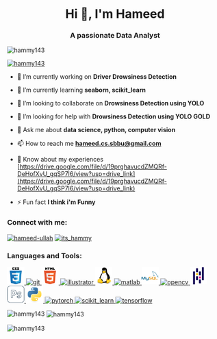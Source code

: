 <h1 align="center">Hi 👋, I'm Hameed</h1>
<h3 align="center">A passionate Data Analyst</h3>

<p align="left"> <img src="https://komarev.com/ghpvc/?username=hammy143&label=Profile%20views&color=0e75b6&style=flat" alt="hammy143" /> </p>

<p align="left"> <a href="https://github.com/ryo-ma/github-profile-trophy"><img src="https://github-profile-trophy.vercel.app/?username=hammy143" alt="hammy143" /></a> </p>

- 🔭 I’m currently working on **Driver Drowsiness Detection**

- 🌱 I’m currently learning **seaborn, scikit_learn**

- 👯 I’m looking to collaborate on **Drowsiness Detection using YOLO**

- 🤝 I’m looking for help with **Drowsiness Detection using YOLO GOLD**

- 💬 Ask me about **data science, python, computer vision**

- 📫 How to reach me **hameed.cs.sbbu@gmail.com**

- 📄 Know about my experiences [https://drive.google.com/file/d/19prghavucdZMQRf-DeHofXvU_gqSP7l6/view?usp=drive_link](https://drive.google.com/file/d/19prghavucdZMQRf-DeHofXvU_gqSP7l6/view?usp=drive_link)

- ⚡ Fun fact **I think i'm Funny**

<h3 align="left">Connect with me:</h3>
<p align="left">
<a href="https://www.linkedin.com/in/hameed-ullah-kk143aa/" target="blank"><img align="center" src="https://raw.githubusercontent.com/rahuldkjain/github-profile-readme-generator/master/src/images/icons/Social/linked-in-alt.svg" alt="hameed-ullah" height="30" width="40" /></a>
<a href="https://www.instagram.com/iam_hameedullah" target="blank"><img align="center" src="https://raw.githubusercontent.com/rahuldkjain/github-profile-readme-generator/master/src/images/icons/Social/instagram.svg" alt="its_hammy" height="30" width="40" /></a>
</p>

<h3 align="left">Languages and Tools:</h3>
<p align="left"> <a href="https://www.w3schools.com/css/" target="_blank" rel="noreferrer"> <img src="https://raw.githubusercontent.com/devicons/devicon/master/icons/css3/css3-original-wordmark.svg" alt="css3" width="40" height="40"/> </a> <a href="https://git-scm.com/" target="_blank" rel="noreferrer"> <img src="https://www.vectorlogo.zone/logos/git-scm/git-scm-icon.svg" alt="git" width="40" height="40"/> </a> <a href="https://www.w3.org/html/" target="_blank" rel="noreferrer"> <img src="https://raw.githubusercontent.com/devicons/devicon/master/icons/html5/html5-original-wordmark.svg" alt="html5" width="40" height="40"/> </a> <a href="https://www.adobe.com/in/products/illustrator.html" target="_blank" rel="noreferrer"> <img src="https://www.vectorlogo.zone/logos/adobe_illustrator/adobe_illustrator-icon.svg" alt="illustrator" width="40" height="40"/> </a> <a href="https://www.linux.org/" target="_blank" rel="noreferrer"> <img src="https://raw.githubusercontent.com/devicons/devicon/master/icons/linux/linux-original.svg" alt="linux" width="40" height="40"/> </a> <a href="https://www.mathworks.com/" target="_blank" rel="noreferrer"> <img src="https://upload.wikimedia.org/wikipedia/commons/2/21/Matlab_Logo.png" alt="matlab" width="40" height="40"/> </a> <a href="https://www.mysql.com/" target="_blank" rel="noreferrer"> <img src="https://raw.githubusercontent.com/devicons/devicon/master/icons/mysql/mysql-original-wordmark.svg" alt="mysql" width="40" height="40"/> </a> <a href="https://opencv.org/" target="_blank" rel="noreferrer"> <img src="https://www.vectorlogo.zone/logos/opencv/opencv-icon.svg" alt="opencv" width="40" height="40"/> </a> <a href="https://pandas.pydata.org/" target="_blank" rel="noreferrer"> <img src="https://raw.githubusercontent.com/devicons/devicon/2ae2a900d2f041da66e950e4d48052658d850630/icons/pandas/pandas-original.svg" alt="pandas" width="40" height="40"/> </a> <a href="https://www.photoshop.com/en" target="_blank" rel="noreferrer"> <img src="https://raw.githubusercontent.com/devicons/devicon/master/icons/photoshop/photoshop-line.svg" alt="photoshop" width="40" height="40"/> </a> <a href="https://www.python.org" target="_blank" rel="noreferrer"> <img src="https://raw.githubusercontent.com/devicons/devicon/master/icons/python/python-original.svg" alt="python" width="40" height="40"/> </a> <a href="https://pytorch.org/" target="_blank" rel="noreferrer"> <img src="https://www.vectorlogo.zone/logos/pytorch/pytorch-icon.svg" alt="pytorch" width="40" height="40"/> </a> <a href="https://scikit-learn.org/" target="_blank" rel="noreferrer"> <img src="https://upload.wikimedia.org/wikipedia/commons/0/05/Scikit_learn_logo_small.svg" alt="scikit_learn" width="40" height="40"/> </a> <a href="https://www.tensorflow.org" target="_blank" rel="noreferrer"> <img src="https://www.vectorlogo.zone/logos/tensorflow/tensorflow-icon.svg" alt="tensorflow" width="40" height="40"/> </a> </p>

<p><img align="left" src="https://github-readme-stats.vercel.app/api/top-langs?username=hammy143&show_icons=true&locale=en&layout=compact" alt="hammy143" /></p>

<p>&nbsp;<img align="center" src="https://github-readme-stats.vercel.app/api?username=hammy143&show_icons=true&locale=en" alt="hammy143" /></p>

<p><img align="center" src="https://github-readme-streak-stats.herokuapp.com/?user=hammy143&" alt="hammy143" /></p>
